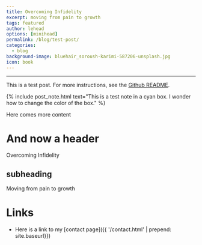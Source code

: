 ```yaml
---
title: Overcoming Infidelity
excerpt: moving from pain to growth
tags: featured
author: lehead
options: [minihead]
permalink: /blog/test-post/
categories:
  - blog
background-image: bluehair_soroush-karimi-587206-unsplash.jpg
icon: book
---
```


<hr />

This is a test post. For more instructions, see the [Github README](https://github.com/arkadianriver/arkadianriver.com).

{% include post_note.html text="This is a test note in a cyan box. I wonder how to change the color of the box." %}

Here comes more content

# And now a header
Overcoming Infidelity

## subheading
Moving from pain to growth

# Links
- Here is a link to my [contact page]({{ '/contact.html' | prepend: site.baseurl}})
